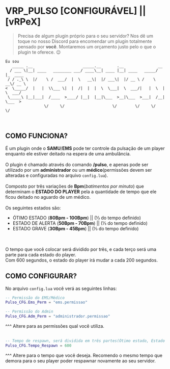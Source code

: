 # VRP_PULSO [**CONFIGURÁVEL**] || [**vRPeX**]

> Precisa de algum plugin próprio para o seu servidor? Nos dê um toque no nosso Discord para encomendar um plugin totalmente pensado por **você**. Montaremos um orçamento justo pelo o que o plugin te oferece. 😉

```
Eu sou
   _____ .__                      _____.__       .__               __          
  / ___ \|__| ____   ________ ___/ ____\__| ____ |__| ____   _____/  |_  ____  
 / / ._\ \  |/    \ /  ___/  |  \   __\|  |/ ___\|  |/ __ \ /    \   __\/ __ \ 
<  \_____/  |   |  \\___ \|  |  /|  |  |  \  \___|  \  ___/|   |  \  | \  ___/ 
 \_____\ |__|___|  /____  >____/ |__|  |__|\___  >__|\___  >___|  /__|  \___  >
                 \/     \/                     \/        \/     \/          \/ 
```

<br>

## COMO FUNCIONA?
É um plugin onde o **SAMU**/**EMS** pode ter controle da pulsação de um player enquanto ele estiver deitado na espera de uma ambulância.
<br>
<br>
O plugin é chamado através do comando **/pulso**, e apenas pode ser utilizado por um **administrador** ou um **médico**(permissões devem ser alteradas e configuradas no arquivo `config.lua`).
<br>
<br>
Composto por três variações de **Bpm**(*batimentos por minuto*) que determinam o **ESTADO DO PLAYER** pela a quantidade de tempo que ele ficou deitado no aguardo de um médico.
<br>
<br>
Os seguintes estados são:
- ÓTIMO ESTADO (**80Bpm - 100Bpm**) || (⅓ do tempo definido)
- ESTADO DE ALERTA (**50Bpm - 70Bpm**) || (⅓ do tempo definido)
- ESTADO GRAVE (**30Bpm - 45Bpm**) || (⅓ do tempo definido)
<br>
<br>
O tempo que você colocar será dividido por três, e cada terço será uma parte para cada estado do player.
<br>
Com 600 segundos, o estado do player irá mudar a cada 200 segundos.


## COMO CONFIGURAR?
No arquivo `config.lua` você verá as seguintes linhas:
```lua
-- Permissão do EMS/Médico
Pulso_CFG.Ems_Perm = "ems.permissao"
```
```lua
-- Permissão do Admin
Pulso_CFG.Adm_Perm = "administrador.permissao"
```
^^^ Altere para as permissões qual você utiliza.
<br>
<br>
```lua
-- Tempo de respawn, será dividida em três partes(Ótimo estado, Estado de Alerta e Estado Grave)
Pulso_CFG.Tempo_Respawn = 600 
```
^^^ Altere para o tempo que você deseja. Recomendo o mesmo tempo que demora para o seu player poder respawnar novamente ao seu servidor.
